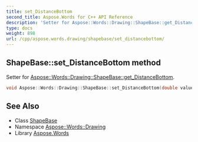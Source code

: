```yaml
---
title: set_DistanceBottom
second_title: Aspose.Words for C++ API Reference
description: 'Setter for Aspose::Words::Drawing::ShapeBase::get_DistanceBottom.'
type: docs
weight: 898
url: /cpp/aspose.words.drawing/shapebase/set_distancebottom/
---
```

## ShapeBase::set_DistanceBottom method


Setter for [Aspose::Words::Drawing::ShapeBase::get_DistanceBottom](../get_distancebottom/).

```cpp
void Aspose::Words::Drawing::ShapeBase::set_DistanceBottom(double value)
```

## See Also

* Class [ShapeBase](../)
* Namespace [Aspose::Words::Drawing](../../)
* Library [Aspose.Words](../../../)
